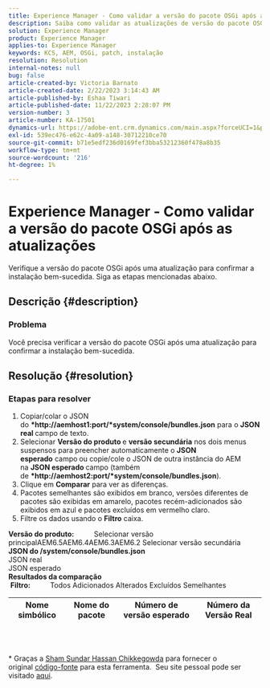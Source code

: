 ```yaml
---
title: Experience Manager - Como validar a versão do pacote OSGi após as atualizações
description: Saiba como validar as atualizações de versão do pacote OSGi.
solution: Experience Manager
product: Experience Manager
applies-to: Experience Manager
keywords: KCS, AEM, OSGi, patch, instalação
resolution: Resolution
internal-notes: null
bug: false
article-created-by: Victoria Barnato
article-created-date: 2/22/2023 3:14:43 AM
article-published-by: Eshaa Tiwari
article-published-date: 11/22/2023 2:28:07 PM
version-number: 3
article-number: KA-17501
dynamics-url: https://adobe-ent.crm.dynamics.com/main.aspx?forceUCI=1&pagetype=entityrecord&etn=knowledgearticle&id=b247d608-5fb2-ed11-83fe-6045bd0067ea
exl-id: 539ec476-e62c-4a09-a148-30712210ce70
source-git-commit: b71e5edf236d0169fef3bba53212360f478a8b35
workflow-type: tm+mt
source-wordcount: '216'
ht-degree: 1%

---
```


# Experience Manager - Como validar a versão do pacote OSGi após as atualizações


Verifique a versão do pacote OSGi após uma atualização para confirmar a instalação bem-sucedida. Siga as etapas mencionadas abaixo.

## Descrição {#description}


### Problema

Você precisa verificar a versão do pacote OSGi após uma atualização para confirmar a instalação bem-sucedida.


## Resolução {#resolution}


### Etapas para resolver

1. Copiar/colar o JSON do <b>*http://aemhost1:port/*system/console/bundles.json</b> para o <b>JSON real </b>campo de texto.
2. Selecionar <b>Versão do produto </b>e <b>versão secundária</b> nos dois menus suspensos para preencher automaticamente o <b>JSON esperado</b> campo<b> </b>ou copie/cole o JSON de outra instância do AEM na <b>JSON esperado </b>campo (também de <b>*http://aemhost2:port/*system/console/bundles.json</b>).
3. Clique em <b>Comparar</b> para ver as diferenças.
4. Pacotes semelhantes são exibidos em branco, versões diferentes de pacotes são exibidas em amarelo, pacotes recém-adicionados são exibidos em azul e pacotes excluídos em vermelho claro.
5. Filtre os dados usando o <b>Filtro</b> caixa.

<b>Versão do produto:</b>          Selecionar versão principalAEM6.5AEM6.4AEM6.3AEM6.2 Selecionar versão secundária
<b>JSON do /system/console/bundles.json</b><br>JSON real <br>JSON esperado 
 <br><b>Resultados da comparação</b><br> <b>Filtro:</b>          Todos Adicionados Alterados Excluídos Semelhantes     <br>

| Nome simbólico | Nome do pacote | Número de versão esperado | Número da Versão Real |
| --- | --- | --- | --- |

<br> 




\* Graças a [Sham Sundar Hassan Chikkegowda](https://www.linkedin.com/in/sham-sundar-hassan-chikkegowda-6b03a517) para fornecer o original [código-fonte](https://github.com/Schikkeg/schikkeg.github.io/blob/master/tools/coi.html) para esta ferramenta.  Seu site pessoal pode ser visitado [aqui](https://www.aemstuff.com/).
